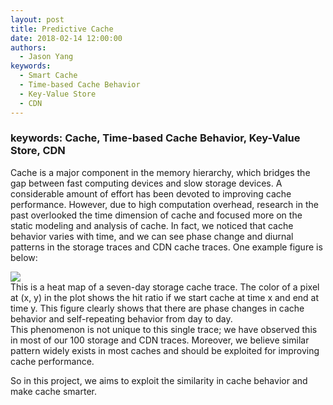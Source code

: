 ```yaml
---
layout: post
title: Predictive Cache
date: 2018-02-14 12:00:00
authors:
  - Jason Yang
keywords:
  - Smart Cache
  - Time-based Cache Behavior
  - Key-Value Store
  - CDN
---
```


### keywords: Cache, Time-based Cache Behavior, Key-Value Store, CDN

Cache is a major component in the memory hierarchy, which bridges the gap between fast computing devices and slow storage devices. A considerable amount of effort has been devoted to improving cache performance. However, due to high computation overhead, research in the past overlooked the time dimension of cache and focused more on the static modeling and analysis of cache. In fact, we noticed that cache behavior varies with time, and we can see phase change and diurnal patterns in the storage traces and CDN cache traces. One example figure is below:

<div class="ui segments">
  <div class="ui segment">
    <img class="ui centered large rounded image" src="../resources/posts/cache_time/w92_vscsi1.vscsitrace_heatmap_LRU_800000_r.png"/>
  </div>
  <div class="ui secondary segment">
    This is a heat map of a seven-day storage cache trace. The color of a pixel at (x, y) in the plot shows the hit ratio if we start cache at time x and end at time y. This figure clearly shows that there are phase changes in cache behavior and self-repeating behavior from day to day.
  </div>
</div>
This phenomenon is not unique to this single trace; we have observed this in most of our 100 storage and CDN traces. Moreover, we believe similar pattern widely exists in most caches and should be exploited for improving cache performance.

So in this project, we aims to exploit the similarity in cache behavior and make cache smarter.

 
